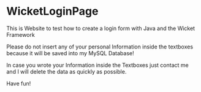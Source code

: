 # WicketLoginPage
This is Website to test how to create a login form with Java and the Wicket Framework

Please do not insert any of your personal Information inside the textboxes because it will be saved into my MySQL Database!

In case you wrote your Information inside the Textboxes just contact me and I will delete the data as quickly as possible.

Have fun!
